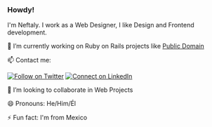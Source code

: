 ### Howdy!

I'm Neftaly. I work as a Web Designer, I like Design and Frontend development.

🔭 I’m currently working on Ruby on Rails projects like [Public Domain](https://github.com/nefter/public-domain)

📫 Contact me:

[![Follow on Twitter](https://img.shields.io/badge/--twitter?label=Twitter&logo=Twitter&style=social)](https://twitter.com/nefter_) [![Connect on LinkedIn](https://img.shields.io/badge/--linkedin?label=LinkedIn&logo=LinkedIn&style=social)](https://www.linkedin.com/in/nefter)

👯 I’m looking to collaborate in Web Projects

😄 Pronouns: He/Him/Él

⚡ Fun fact: I'm from Mexico


<!--
- 🌱 I’m currently working on my Rails skills
- 💬 Ask me about trekking and music
-->
